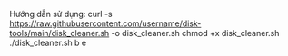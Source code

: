 Hướng dẫn sử dụng: 
curl -s https://raw.githubusercontent.com/username/disk-tools/main/disk_cleaner.sh -o disk_cleaner.sh
chmod +x disk_cleaner.sh
./disk_cleaner.sh b e


